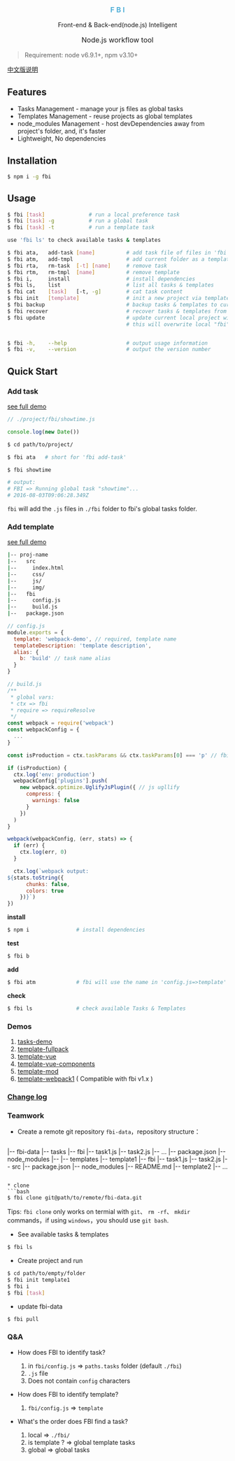 <div align="center">
  <h3 style="color:#48abd6;font-weight:600;">F B I</h3>
  <p>Front-end & Back-end(node.js) Intelligent</p>
  <p style="font-size:16px;">Node.js workflow tool</p>
</div>

> Requirement: node v6.9.1+, npm v3.10+

[中文版说明](./README_zh-cn.md)

## Features

* Tasks Management -  manage your js files as global tasks
* Templates Management - reuse projects as global templates
* node_modules Management - host devDependencies away from project's folder, and, it's faster
* Lightweight, No dependencies

## Installation

```bash
$ npm i -g fbi
```


## Usage

```bash
$ fbi [task]              # run a local preference task
$ fbi [task] -g           # run a global task
$ fbi [task] -t           # run a template task

use 'fbi ls' to check available tasks & templates
```

```bash
$ fbi ata,   add-task [name]          # add task file of files in 'fbi' folder
$ fbi atm,   add-tmpl                 # add current folder as a template
$ fbi rta,   rm-task  [-t] [name]     # remove task
$ fbi rtm,   rm-tmpl  [name]          # remove template
$ fbi i,     install                  # install dependencies
$ fbi ls,    list                     # list all tasks & templates
$ fbi cat    [task]   [-t, -g]        # cat task content
$ fbi init   [template]               # init a new project via template
$ fbi backup                          # backup tasks & templates to current folder
$ fbi recover                         # recover tasks & templates from current folder
$ fbi update                          # update current local project with fbi template
                                      # this will overwrite local "fbi" folder and "devDependencies" in package.json


$ fbi -h,    --help                   # output usage information
$ fbi -v,    --version                # output the version number
```

## Quick Start

### Add task

[see full demo](https://github.com/neikvon/fbi-tasks-demo)


```js
// ./project/fbi/showtime.js

console.log(new Date())
```
```bash
$ cd path/to/project/

$ fbi ata   # short for 'fbi add-task'
```
```bash
$ fbi showtime

# output:
# FBI => Running global task "showtime"...
# 2016-08-03T09:06:28.349Z
```
`fbi` will add the `.js` files in `./fbi` folder to fbi's global tasks folder.

### Add template

[see full demo](https://github.com/neikvon/fbi-template-webpack2)

```bash
|-- proj-name
|--   src
|--     index.html
|--     css/
|--     js/
|--     img/
|--   fbi
|--     config.js
|--     build.js
|--   package.json

```
```js
// config.js
module.exports = {
  template: 'webpack-demo', // required, template name
  templateDescription: 'template description',
  alias: {
    b: 'build' // task name alias
  }
}
```
```js
// build.js
/**
 * global vars:
 * ctx => fbi
 * require => requireResolve
 */
const webpack = require('webpack')
const webpackConfig = {
  ...
}

const isProduction = ctx.taskParams && ctx.taskParams[0] === 'p' // fbi build -p

if (isProduction) {
  ctx.log('env: production')
  webpackConfig['plugins'].push(
    new webpack.optimize.UglifyJsPlugin({ // js ugllify
      compress: {
        warnings: false
      }
    })
  )
}

webpack(webpackConfig, (err, stats) => {
  if (err) {
    ctx.log(err, 0)
  }

  ctx.log(`webpack output:
${stats.toString({
      chunks: false,
      colors: true
    })}`)
})
```

**install**
```bash
$ npm i               # install dependencies
```

**test**
```bash
$ fbi b
```

**add**
```bash
$ fbi atm             # fbi will use the name in 'config.js=>template' as template name
```

**check**
```bash
$ fbi ls              # check available Tasks & Templates
```

### Demos
1. [tasks-demo](https://github.com/neikvon/fbi-tasks-demo)
1. [template-fullpack](https://github.com/neikvon/fbi-template-fullpack)
1. [template-vue](https://github.com/neikvon/fbi-template-vue)
1. [template-vue-components](https://github.com/neikvon/fbi-template-vue-components)
1. [template-mod](https://github.com/neikvon/fbi-template-mod)
1. [template-webpack1](https://github.com/neikvon/fbi-template-webpack1) ( Compatible with fbi v1.x )

### [Change log](https://github.com/neikvon/fbi/blob/master/CHANGELOG.md)

### Teamwork

* Create a remote git repository ` fbi-data `，repository structure：


  ```
|-- fbi-data
|--   tasks
|--     fbi
|--       task1.js
|--       task2.js
|--       ...
|--     package.json
|--     node_modules
|--
|--   templates
|--     template1
|--       fbi
|--         task1.js
|--         task2.js
|--       src
|--       package.json
|--       node_modules
|--       README.md
|--     template2
|--     ...
  ```

* clone
```bash
$ fbi clone git@path/to/remote/fbi-data.git
```
Tips: `fbi clone` only works on termial with `git`、 `rm -rf`、 `mkdir` commands，if using `windows`，you should use `git bash`.

* See available tasks & templates
```bash
$ fbi ls
```

* Create project and run
```bash
$ cd path/to/empty/folder
$ fbi init template1
$ fbi i
$ fbi [task]
```

* update fbi-data
```bash
$ fbi pull
```

### Q&A
* How does FBI to identify task?
  1. in `fbi/config.js` => `paths.tasks` folder (default `./fbi`)
  1. `.js` file
  1. Does not contain `config` characters

* How does FBI to identify template?
  1. `fbi/config.js` => `template`

* What's the order does FBI find a task?
  1. local => `./fbi/`
  1. is template ? => global template tasks
  1. global => global tasks
